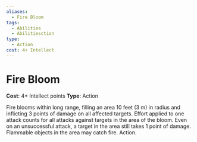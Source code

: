 ```yaml
---
aliases:
  - Fire Bloom
tags:
  - Abilities
  - Abilitiesction
type:
  - Action
cost: 4+ Intellect
---
```


# Fire Bloom

**Cost**: 4+ Intellect points
**Type**: Action

Fire blooms within long range, filling an area 10 feet (3 m) in radius and inflicting 3 points of damage on all affected targets. Effort applied to one attack counts for all attacks against targets in the area of the bloom. Even on an unsuccessful attack, a target in the area still takes 1 point of damage. Flammable objects in the area may catch fire. Action.
